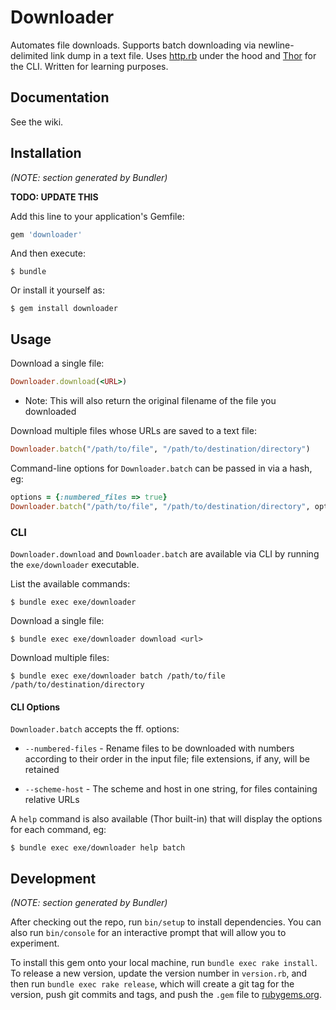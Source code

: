 # Downloader

Automates file downloads. Supports batch downloading via newline-delimited link dump in a text file. Uses [http.rb](https://github.com/httprb/http) under the hood and [Thor](https://github.com/erikhuda/thor) for the CLI. Written for learning purposes.

## Documentation

See the wiki.

## Installation

_(NOTE: section generated by Bundler)_

**TODO: UPDATE THIS**

Add this line to your application's Gemfile:

```ruby
gem 'downloader'
```

And then execute:

    $ bundle

Or install it yourself as:

    $ gem install downloader

## Usage

Download a single file:

```ruby
Downloader.download(<URL>)
```
- Note: This will also return the original filename of the file you downloaded

Download multiple files whose URLs are saved to a text file:

```ruby
Downloader.batch("/path/to/file", "/path/to/destination/directory")
```

Command-line options for `Downloader.batch` can be passed in via a hash, eg:

```ruby
options = {:numbered_files => true}
Downloader.batch("/path/to/file", "/path/to/destination/directory", options)
```

### CLI

`Downloader.download` and `Downloader.batch` are available via CLI by running the `exe/downloader` executable.

List the available commands:

    $ bundle exec exe/downloader

Download a single file:

    $ bundle exec exe/downloader download <url>

Download multiple files:

    $ bundle exec exe/downloader batch /path/to/file /path/to/destination/directory

#### CLI Options

`Downloader.batch` accepts the ff. options:

- `--numbered-files` - Rename files to be downloaded with numbers according to their order in the input file; file extensions, if any, will be retained

- `--scheme-host` - The scheme and host in one string, for files containing relative URLs

A `help` command is also available (Thor built-in) that will display the options for each command, eg:

    $ bundle exec exe/downloader help batch

## Development

_(NOTE: section generated by Bundler)_

After checking out the repo, run `bin/setup` to install dependencies. You can also run `bin/console` for an interactive prompt that will allow you to experiment.

To install this gem onto your local machine, run `bundle exec rake install`. To release a new version, update the version number in `version.rb`, and then run `bundle exec rake release`, which will create a git tag for the version, push git commits and tags, and push the `.gem` file to [rubygems.org](https://rubygems.org).
